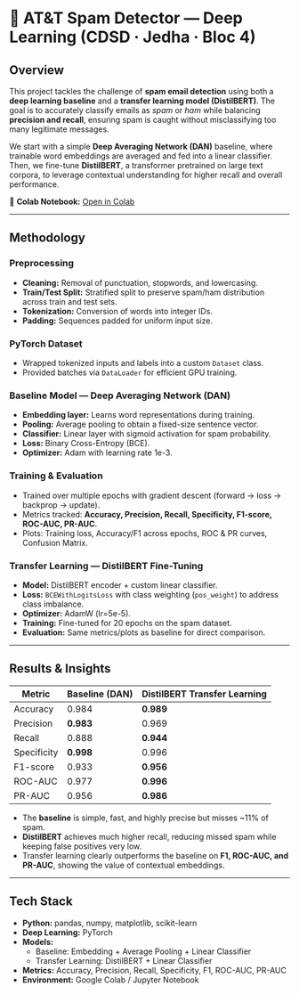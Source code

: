 # 📡 AT&T Spam Detector — Deep Learning (CDSD · Jedha · Bloc 4)

## Overview  
This project tackles the challenge of **spam email detection** using both a **deep learning baseline** and a **transfer learning model (DistilBERT)**. The goal is to accurately classify emails as *spam* or *ham* while balancing **precision and recall**, ensuring spam is caught without misclassifying too many legitimate messages.  

We start with a simple **Deep Averaging Network (DAN)** baseline, where trainable word embeddings are averaged and fed into a linear classifier. Then, we fine-tune **DistilBERT**, a transformer pretrained on large text corpora, to leverage contextual understanding for higher recall and overall performance.  

🔗 **Colab Notebook:** [Open in Colab](https://colab.research.google.com/drive/1w2vrb2wgOa8pG22f0ErZ2FdnTpW9jFRb?usp=sharing) 

---

## Methodology  

### Preprocessing  
- **Cleaning:** Removal of punctuation, stopwords, and lowercasing.  
- **Train/Test Split:** Stratified split to preserve spam/ham distribution across train and test sets.  
- **Tokenization:** Conversion of words into integer IDs.  
- **Padding:** Sequences padded for uniform input size.  

### PyTorch Dataset  
- Wrapped tokenized inputs and labels into a custom `Dataset` class.  
- Provided batches via `DataLoader` for efficient GPU training.  

### Baseline Model — Deep Averaging Network (DAN)  
- **Embedding layer:** Learns word representations during training.  
- **Pooling:** Average pooling to obtain a fixed-size sentence vector.  
- **Classifier:** Linear layer with sigmoid activation for spam probability.  
- **Loss:** Binary Cross-Entropy (BCE).  
- **Optimizer:** Adam with learning rate 1e-3.  

### Training & Evaluation  
- Trained over multiple epochs with gradient descent (forward → loss → backprop → update).  
- Metrics tracked: **Accuracy, Precision, Recall, Specificity, F1-score, ROC-AUC, PR-AUC**.  
- Plots: Training loss, Accuracy/F1 across epochs, ROC & PR curves, Confusion Matrix.  

### Transfer Learning — DistilBERT Fine-Tuning  
- **Model:** DistilBERT encoder + custom linear classifier.  
- **Loss:** `BCEWithLogitsLoss` with class weighting (`pos_weight`) to address class imbalance.  
- **Optimizer:** AdamW (lr=5e-5).  
- **Training:** Fine-tuned for 20 epochs on the spam dataset.  
- **Evaluation:** Same metrics/plots as baseline for direct comparison.  

---

## Results & Insights  

| Metric       | Baseline (DAN) | DistilBERT Transfer Learning |
|--------------|----------------|------------------------------|
| Accuracy     | 0.984          | **0.989** |
| Precision    | **0.983**      | 0.969 |
| Recall       | 0.888          | **0.944** |
| Specificity  | **0.998**      | 0.996 |
| F1-score     | 0.933          | **0.956** |
| ROC-AUC      | 0.977          | **0.996** |
| PR-AUC       | 0.956          | **0.986** |

- The **baseline** is simple, fast, and highly precise but misses ~11% of spam.  
- **DistilBERT** achieves much higher recall, reducing missed spam while keeping false positives very low.  
- Transfer learning clearly outperforms the baseline on **F1, ROC-AUC, and PR-AUC**, showing the value of contextual embeddings.  

---

## Tech Stack  
- **Python:** pandas, numpy, matplotlib, scikit-learn  
- **Deep Learning:** PyTorch  
- **Models:**  
  - Baseline: Embedding + Average Pooling + Linear Classifier  
  - Transfer Learning: DistilBERT + Linear Classifier  
- **Metrics:** Accuracy, Precision, Recall, Specificity, F1, ROC-AUC, PR-AUC  
- **Environment:** Google Colab / Jupyter Notebook  
